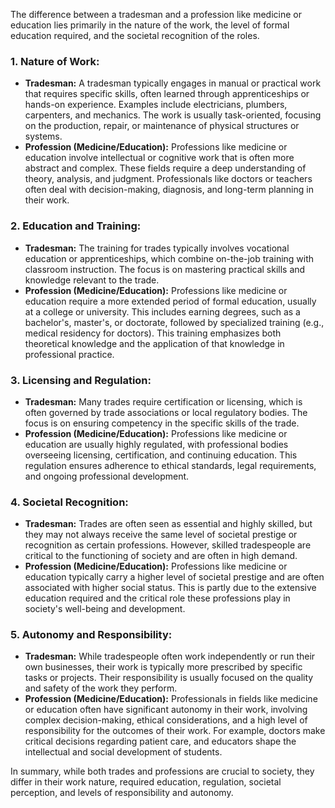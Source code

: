 The difference between a tradesman and a profession like medicine or education lies primarily in the nature of the work, the level of formal education required, and the societal recognition of the roles.

### 1. **Nature of Work:**
   - **Tradesman:** A tradesman typically engages in manual or practical work that requires specific skills, often learned through apprenticeships or hands-on experience. Examples include electricians, plumbers, carpenters, and mechanics. The work is usually task-oriented, focusing on the production, repair, or maintenance of physical structures or systems.
   - **Profession (Medicine/Education):** Professions like medicine or education involve intellectual or cognitive work that is often more abstract and complex. These fields require a deep understanding of theory, analysis, and judgment. Professionals like doctors or teachers often deal with decision-making, diagnosis, and long-term planning in their work.

### 2. **Education and Training:**
   - **Tradesman:** The training for trades typically involves vocational education or apprenticeships, which combine on-the-job training with classroom instruction. The focus is on mastering practical skills and knowledge relevant to the trade.
   - **Profession (Medicine/Education):** Professions like medicine or education require a more extended period of formal education, usually at a college or university. This includes earning degrees, such as a bachelor's, master's, or doctorate, followed by specialized training (e.g., medical residency for doctors). This training emphasizes both theoretical knowledge and the application of that knowledge in professional practice.

### 3. **Licensing and Regulation:**
   - **Tradesman:** Many trades require certification or licensing, which is often governed by trade associations or local regulatory bodies. The focus is on ensuring competency in the specific skills of the trade.
   - **Profession (Medicine/Education):** Professions like medicine or education are usually highly regulated, with professional bodies overseeing licensing, certification, and continuing education. This regulation ensures adherence to ethical standards, legal requirements, and ongoing professional development.

### 4. **Societal Recognition:**
   - **Tradesman:** Trades are often seen as essential and highly skilled, but they may not always receive the same level of societal prestige or recognition as certain professions. However, skilled tradespeople are critical to the functioning of society and are often in high demand.
   - **Profession (Medicine/Education):** Professions like medicine or education typically carry a higher level of societal prestige and are often associated with higher social status. This is partly due to the extensive education required and the critical role these professions play in society's well-being and development.

### 5. **Autonomy and Responsibility:**
   - **Tradesman:** While tradespeople often work independently or run their own businesses, their work is typically more prescribed by specific tasks or projects. Their responsibility is usually focused on the quality and safety of the work they perform.
   - **Profession (Medicine/Education):** Professionals in fields like medicine or education often have significant autonomy in their work, involving complex decision-making, ethical considerations, and a high level of responsibility for the outcomes of their work. For example, doctors make critical decisions regarding patient care, and educators shape the intellectual and social development of students.

In summary, while both trades and professions are crucial to society, they differ in their work nature, required education, regulation, societal perception, and levels of responsibility and autonomy.